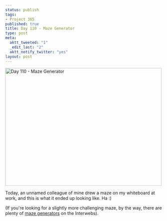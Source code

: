 ```yaml
--- 
status: publish
tags: 
- Project 365
published: true
title: Day 110 - Maze Generator
type: post
meta: 
  aktt_tweeted: "1"
  _edit_last: "2"
  aktt_notify_twitter: "yes"
layout: post
---
```

<a href="http://www.flickr.com/photos/freeed/5639360548/" title="Day 110 - Maze Generator by Fred​, on Flickr"><img src="http://farm6.static.flickr.com/5144/5639360548_03335de431.jpg" width="500" height="375" alt="Day 110 - Maze Generator"/></a>

Today, an unnamed colleague of mine drew a maze on my whiteboard at work, and this is what it ended up looking like. Ha :)

(If you're looking for a slightly more challenging maze, by the way, there are plenty of <a href="http://www.google.com/search?q=maze+generator">maze generators</a> on the Interwebs).
